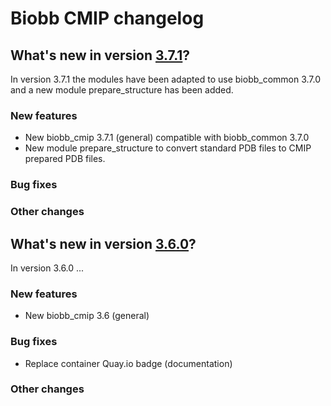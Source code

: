 # Biobb CMIP changelog

## What's new in version [3.7.1](https://github.com/bioexcel/biobb_cmip/releases/tag/3.7.1)?
In version 3.7.1 the modules have been adapted to use biobb_common 3.7.0
and a new module prepare_structure has been added.

### New features

* New biobb_cmip 3.7.1 (general) compatible with biobb_common 3.7.0
* New module prepare_structure to convert standard PDB files to CMIP prepared PDB files.

### Bug fixes

### Other changes


## What's new in version [3.6.0](https://github.com/bioexcel/biobb_cmip/releases/tag/3.6.0)?
In version 3.6.0 ...

### New features

* New biobb_cmip 3.6 (general)

### Bug fixes

* Replace container Quay.io badge (documentation)

### Other changes
